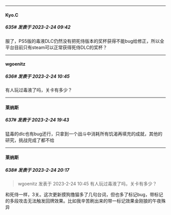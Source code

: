 
*****

####  Kyo.C  
##### 635#       发表于 2023-2-24 09:42

服了，PS5版的毒液DLC仍然没有把死侍版本的奖杯获得不能bug给修正，所以全平台目前只有steam可以正常获得死侍DLC的奖杯？


*****

####  wgoenitz  
##### 636#       发表于 2023-2-24 10:45

有人玩过毒液了吗，关卡有多少？


*****

####  莱纳斯  
##### 637#       发表于 2023-2-24 19:43

猛毒的dlc也有bug还行，只拿到一个战斗中消耗所有饥渴再填充的成就，其他的研究，挑战完成了都不给


*****

####  莱纳斯  
##### 638#       发表于 2023-2-24 20:17

<blockquote>wgoenitz 发表于 2023-2-24 10:45
有人玩过毒液了吗，关卡有多少？</blockquote>
和死侍一样，3关。这次更新摸狗撸猫多了几句台词，但也多了标记bug，带标记的多段攻击无法触发回牌效果。比如我辛苦刷出来的带一标记效果金刚狼的午夜殊异

